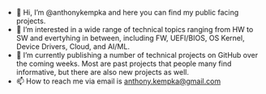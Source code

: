 - 👋 Hi, I’m @anthonykempka and here you can find my public facing projects.
- 👀 I’m interested in a wide range of technical topics ranging from HW to SW and evertyhing in between, including FW, UEFI/BIOS, OS Kernel, Device Drivers, Cloud, and AI/ML.
- 🌱 I’m currently publishing a number of technical projects on GitHub over the coming weeks. Most are past projects that people many find informative, but there are also new projects as well.
- 📫 How to reach me via email is <anthony.kempka@gmail.com>

<!---
anthonykempka/anthonykempka is a ✨ special ✨ repository because its `README.md` (this file) appears on your GitHub profile.
You can click the Preview link to take a look at your changes.
--->
